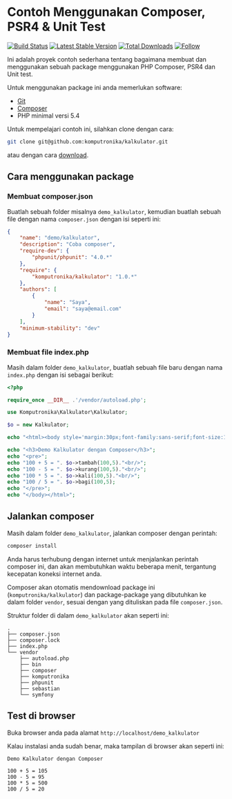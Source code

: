 # Contoh Menggunakan Composer, PSR4 & Unit Test 

[![Build Status](https://travis-ci.org/komputronika/kalkulator.svg?branch=master)](https://travis-ci.org/komputronika/kalkulator) [![Latest Stable Version](https://poser.pugx.org/komputronika/kalkulator/version)](https://packagist.org/packages/komputronika/kalkulator) [![Total Downloads](https://poser.pugx.org/komputronika/kalkulator/downloads)](https://packagist.org/packages/komputronika/kalkulator) [![Follow](https://img.shields.io/twitter/follow/komputronika.svg?style=social&label=Follow)](https://twitter.com/intent/follow?screen_name=komputronika)


Ini adalah proyek contoh sederhana tentang bagaimana membuat dan menggunakan sebuah package menggunakan PHP Composer, PSR4 dan Unit test.

Untuk menggunakan package ini anda memerlukan software:

* [Git](https://git-scm.com/downloads)
* [Composer](https://getcomposer.org/download/)
* PHP minimal versi 5.4

Untuk mempelajari contoh ini, silahkan clone dengan cara:

```sh
git clone git@github.com:komputronika/kalkulator.git
```

atau dengan cara [download](https://github.com/komputronika/kalkulator/releases/).


## Cara menggunakan package

### Membuat composer.json

Buatlah sebuah folder misalnya `demo_kalkulator`, kemudian buatlah sebuah file dengan nama `composer.json` dengan isi seperti ini:

```json
{
    "name": "demo/kalkulator",
    "description": "Coba composer",
    "require-dev": {
        "phpunit/phpunit": "4.0.*"
    },
    "require": {
        "komputronika/kalkulator": "1.0.*"
    },
    "authors": [
        {
            "name": "Saya",
            "email": "saya@email.com"
        }
    ],
    "minimum-stability": "dev"
}
``` 

### Membuat file index.php

Masih dalam folder `demo_kalkulator`, buatlah sebuah file baru dengan nama `index.php` dengan isi sebagai berikut:

```php
<?php

require_once __DIR__ .'/vendor/autoload.php';

use Komputronika\Kalkulator\Kalkulator;

$o = new Kalkulator;

echo "<html><body style='margin:30px;font-family:sans-serif;font-size:1.25rem'>";

echo "<h3>Demo Kalkulator dengan Composer</h3>";
echo "<pre>";
echo "100 + 5 = ". $o->tambah(100,5)."<br/>";
echo "100 - 5 = ". $o->kurang(100,5)."<br/>";
echo "100 * 5 = ". $o->kali(100,5)."<br/>";
echo "100 / 5 = ". $o->bagi(100,5);
echo "</pre>";
echo "</body></html>";
```

## Jalankan composer

Masih dalam folder `demo_kalkulator`, jalankan composer dengan perintah:
```sh
composer install
```
Anda harus terhubung dengan internet untuk menjalankan perintah composer ini, dan akan membutuhkan waktu beberapa menit, tergantung kecepatan koneksi internet anda.

Composer akan otomatis mendownload package ini (`komputronika/kalkulator`) dan package-package yang dibutuhkan ke dalam folder `vendor`,  sesuai dengan yang dituliskan pada file `composer.json`.

Struktur folder di dalam `demo_kalkulator` akan seperti ini:

```
.
├── composer.json
├── composer.lock
├── index.php
└── vendor
    ├── autoload.php
    ├── bin
    ├── composer
    ├── komputronika
    ├── phpunit
    ├── sebastian
    └── symfony
```

## Test di browser

Buka browser anda pada alamat `http://localhost/demo_kalkulator`

Kalau instalasi anda sudah benar, maka tampilan di browser akan seperti ini:

```
Demo Kalkulator dengan Composer

100 + 5 = 105
100 - 5 = 95
100 * 5 = 500
100 / 5 = 20
```




